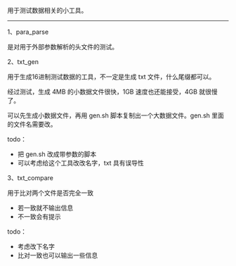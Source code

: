 用于测试数据相关的小工具。

---

1、para_parse 

是对用于外部参数解析的头文件的测试。



2、txt_gen 

用于生成16进制测试数据的工具，不一定是生成 txt 文件，什么尾缀都可以。

经过测试，生成 4MB 的小数据文件很快，1GB 速度也还能接受，4GB 就很慢了。

可以先生成小数据文件，再用 gen.sh 脚本复制出一个大数据文件。gen.sh 里面的文件名需要改。

todo：

- 把 gen.sh 改成带参数的脚本
- 可以考虑给这个工具改改名字，txt 具有误导性



3、txt_compare 

用于比对两个文件是否完全一致

- 若一致就不输出信息
- 不一致会有提示

todo：

- 考虑改下名字
- 比对一致也可以输出一些信息

